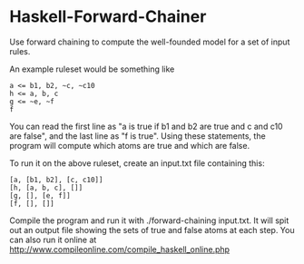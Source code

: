 # Haskell-Forward-Chainer
Use forward chaining to compute the well-founded model for a set of input rules.

An example ruleset would be something like
```
a <= b1, b2, ~c, ~c10
h <= a, b, c
g <= ~e, ~f
f
```
You can read the first line as "a is true if b1 and b2 are true and c and c10 are false", and the last line as "f is true". Using these statements, the program will compute which atoms are true and which are false. 

To run it on the above ruleset, create an input.txt file containing this:
```
[a, [b1, b2], [c, c10]]
[h, [a, b, c], []]
[g, [], [e, f]]
[f, [], []]
```
Compile the program and run it with ./forward-chaining input.txt. It will spit out an output file showing the sets of true and false atoms at each step.
You can also run it online at http://www.compileonline.com/compile_haskell_online.php
